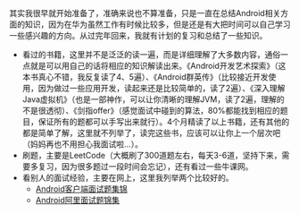其实我很早就开始准备了，准确来说也不算准备，只是一直在总结Android相关方面的知识，因为在华为虽然工作有时候比较多，但是还是有大把时间可以自己学习一些感兴趣的方向。从过完年回来，我就有计划的复习和总结了一些知识。

* 看过的书籍，这里并不是泛泛的读一遍，而是详细理解了大多数内容，通俗一点就是可以用自己的话将相应的知识解读出来。《Android开发艺术探索》（这本书真心不错，我反复读了4、5遍）、《Android群英传》（比较接近开发使用，因为做过一些应用开发，读起来还是比较简单的，读了2遍）、《深入理解Java虚拟机》（也是一部神作，可以让你清晰的理解JVM，读了2遍，理解的不是很透彻）、《剑指offer》（感觉面试中碰到的算法，80%都能找到相应的题目，保证所有的题都可以手写出来就行）。4个月精读了以上书籍，还有其他的都是简单了解，这里就不列举了，读完这些书，应该可以让你上一个层次吧（妈妈再也不用担心我面试啦…）。
* 刷题，主要是LeetCode（大概刷了300道题左右，每天3-6道，坚持下来，需要多复习，因为很多题过一段时间会忘记），还有看过一些牛课网。
* 看别人的面试经验，主要在网上，这里我列举两个比较好的。
  * [Android客户端面试题集锦](http://www.cnblogs.com/jasonkent27/p/4856209.html)
  * [Android阿里面试题锦集](http://www.jianshu.com/p/cf5092fa2694)



